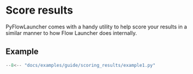 # Score results

PyFlowLauncher comes with a handy utility to help score your results in a similar manner to how Flow Launcher does internally.

## Example

```py
--8<-- "docs/examples/guide/scoring_results/example1.py"
```
